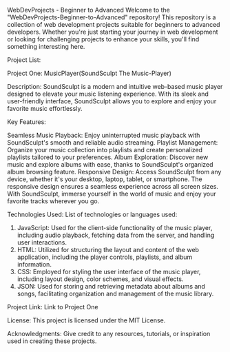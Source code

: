 WebDevProjects - Beginner to Advanced
Welcome to the "WebDevProjects-Beginner-to-Advanced" repository! This repository is a collection of web development projects suitable for beginners to advanced developers. Whether you're just starting your journey in web development or looking for challenging projects to enhance your skills, you'll find something interesting here.

Project List:

Project One: MusicPlayer(SoundSculpt The Music-Player)

Description: SoundSculpt is a modern and intuitive web-based music player designed to elevate your music listening experience. With its sleek and user-friendly interface, SoundSculpt allows you to explore and enjoy your favorite music effortlessly.

Key Features:

Seamless Music Playback: Enjoy uninterrupted music playback with SoundSculpt's smooth and reliable audio streaming.
Playlist Management: Organize your music collection into playlists and create personalized playlists tailored to your preferences.
Album Exploration: Discover new music and explore albums with ease, thanks to SoundSculpt's organized album browsing feature.
Responsive Design: Access SoundSculpt from any device, whether it's your desktop, laptop, tablet, or smartphone. The responsive design ensures a seamless experience across all screen sizes.
With SoundSculpt, immerse yourself in the world of music and enjoy your favorite tracks wherever you go.

Technologies Used: List of technologies or languages used:
 1. JavaScript: Used for the client-side functionality of the music player, including audio playback, fetching data from the server, and handling user interactions.
 2. HTML: Utilized for structuring the layout and content of the web application, including the player controls, playlists, and album information.
 3. CSS: Employed for styling the user interface of the music player, including layout design, color schemes, and visual effects.
 4. JSON: Used for storing and retrieving metadata about albums and songs, facilitating organization and management of the music library.


Project Link: Link to Project One


License:
This project is licensed under the MIT License.

Acknowledgments:
Give credit to any resources, tutorials, or inspiration used in creating these projects.
